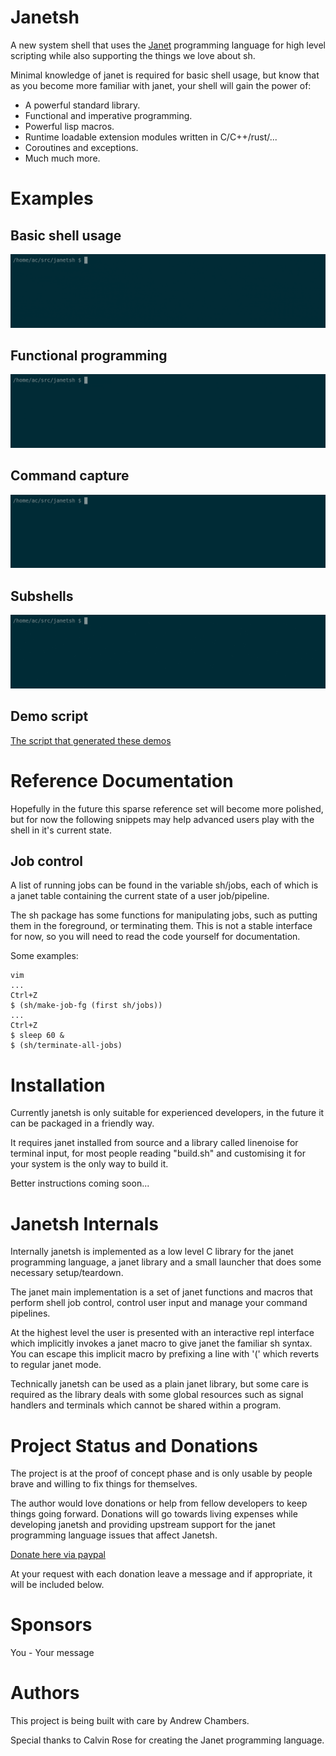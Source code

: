 # Janetsh

A new system shell that uses the [Janet](https://janet-lang.org/) programming language
for high level scripting while also supporting the things we love about sh.

Minimal knowledge of janet is required for basic shell usage,
but know that as you become more familiar with janet, your shell will gain the power of:

- A powerful standard library.
- Functional and imperative programming.
- Powerful lisp macros.
- Runtime loadable extension modules written in C/C++/rust/...
- Coroutines and exceptions.
- Much much more.

# Examples

## Basic shell usage

![demo](./demos/shelldemo.cast.gif)

## Functional programming

![demo](./demos/functionaldemo.cast.gif)

## Command capture

![demo](./demos/capturedemo.cast.gif)

## Subshells

![demo](./demos/subshelldemo.cast.gif)

## Demo script

[The script that generated these demos](./demos/demos.janet)

# Reference Documentation

Hopefully in the future this sparse reference set will become more polished, but for now
the following snippets may help advanced users play with the shell in it's current state.

## Job control

A list of running jobs can be found in the variable sh/jobs, each
of which is a janet table containing the current state of a user job/pipeline.

The sh package has some functions for manipulating jobs, such
as putting them in the foreground, or terminating them. This
is not a stable interface for now, so you will need to read the code yourself
for documentation.

Some examples:

```
vim
...
Ctrl+Z
$ (sh/make-job-fg (first sh/jobs))
...
Ctrl+Z
$ sleep 60 &
$ (sh/terminate-all-jobs)
```

# Installation

Currently janetsh is only suitable for experienced developers, in the future it can be packaged
in a friendly way.

It requires janet installed from source and a library called linenoise for terminal input, for most people reading "build.sh" and
customising it for your system is the only way to build it.

Better instructions coming soon...

# Janetsh Internals

Internally janetsh is implemented as a low level C library for the janet programming
language, a janet library and a small launcher that does some necessary setup/teardown.

The janet main implementation is a set of janet functions and macros that perform shell
job control, control user input and manage your command pipelines.

At the highest level the user is presented with an
interactive repl interface which implicitly invokes a janet macro
to give janet the familiar sh syntax. You can escape this implicit
macro by prefixing a line with '(' which reverts to regular janet mode.

Technically janetsh can be used as a plain janet library, but some care is required as the library
deals with some global resources such as signal handlers and terminals which cannot be shared within
a program.

# Project Status and Donations

The project is at the proof of concept phase and is only
usable by people brave and willing to fix things for
themselves.

The author would love donations or help from fellow developers to keep things going forward.
Donations will go towards living expenses while developing janetsh and providing upstream support for
the janet programming language issues that affect Janetsh.

[Donate here via paypal](https://www.paypal.com/cgi-bin/webscr?cmd=_s-xclick&hosted_button_id=Y3SWVCXV3PEA6&source=url)

At your request with each donation leave a message and if appropriate, it will be included below.

# Sponsors

You - Your message

# Authors

This project is being built with care by Andrew Chambers.

Special thanks to Calvin Rose for creating the Janet programming language.

